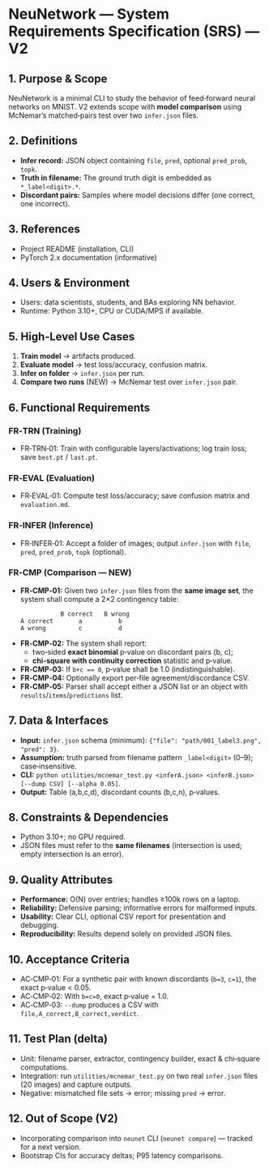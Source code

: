 # NeuNetwork — System Requirements Specification (SRS) — V2

## 1. Purpose & Scope
NeuNetwork is a minimal CLI to study the behavior of feed‑forward neural networks on MNIST.
V2 extends scope with **model comparison** using McNemar’s matched‑pairs test over two `infer.json` files.

## 2. Definitions
- **Infer record:** JSON object containing `file`, `pred`, optional `pred_prob`, `topk`.
- **Truth in filename:** The ground truth digit is embedded as `*_label<digit>.*`.
- **Discordant pairs:** Samples where model decisions differ (one correct, one incorrect).

## 3. References
- Project README (installation, CLI)
- PyTorch 2.x documentation (informative)

## 4. Users & Environment
- Users: data scientists, students, and BAs exploring NN behavior.
- Runtime: Python 3.10+, CPU or CUDA/MPS if available.

## 5. High‑Level Use Cases
1. **Train model** → artifacts produced.
2. **Evaluate model** → test loss/accuracy, confusion matrix.
3. **Infer on folder** → `infer.json` per run.
4. **Compare two runs** (NEW) → McNemar test over `infer.json` pair.

## 6. Functional Requirements

### FR‑TRN (Training)
- FR‑TRN‑01: Train with configurable layers/activations; log train loss; save `best.pt` / `last.pt`.

### FR‑EVAL (Evaluation)
- FR‑EVAL‑01: Compute test loss/accuracy; save confusion matrix and `evaluation.md`.

### FR‑INFER (Inference)
- FR‑INFER‑01: Accept a folder of images; output `infer.json` with `file`, `pred`, `pred_prob`, `topk` (optional).

### FR‑CMP (Comparison — NEW)
- **FR‑CMP‑01:** Given two `infer.json` files from the **same image set**, the system shall compute a 2×2 contingency table:
  ```
             B correct   B wrong
  A correct       a          b
  A wrong         c          d
  ```
- **FR‑CMP‑02:** The system shall report:
  - two‑sided **exact binomial** p‑value on discordant pairs (b, c);
  - **chi‑square with continuity correction** statistic and p‑value.
- **FR‑CMP‑03:** If `b+c == 0`, p‑value shall be 1.0 (indistinguishable).
- **FR‑CMP‑04:** Optionally export per‑file agreement/discordance CSV.
- **FR‑CMP‑05:** Parser shall accept either a JSON list or an object with `results`/`items`/`predictions` list.

## 7. Data & Interfaces
- **Input:** `infer.json` schema (minimum): `{"file": "path/001_label3.png", "pred": 3}`.
- **Assumption:** truth parsed from filename pattern `_label<digit>` (0–9); case‑insensitive.
- **CLI:** `python utilities/mcnemar_test.py <inferA.json> <inferB.json> [--dump CSV] [--alpha 0.05]`.
- **Output:** Table (a,b,c,d), discordant counts (b,c,n), p‑values.

## 8. Constraints & Dependencies
- Python 3.10+; no GPU required.
- JSON files must refer to the **same filenames** (intersection is used; empty intersection is an error).

## 9. Quality Attributes
- **Performance:** O(N) over entries; handles ≥100k rows on a laptop.
- **Reliability:** Defensive parsing; informative errors for malformed inputs.
- **Usability:** Clear CLI, optional CSV report for presentation and debugging.
- **Reproducibility:** Results depend solely on provided JSON files.

## 10. Acceptance Criteria
- AC‑CMP‑01: For a synthetic pair with known discordants (`b=3`, `c=1`), the exact p‑value < 0.05.
- AC‑CMP‑02: With `b=c=0`, exact p‑value = 1.0.
- AC‑CMP‑03: `--dump` produces a CSV with `file,A_correct,B_correct,verdict`.

## 11. Test Plan (delta)
- Unit: filename parser, extractor, contingency builder, exact & chi‑square computations.
- Integration: run `utilities/mcnemar_test.py` on two real `infer.json` files (20 images) and capture outputs.
- Negative: mismatched file sets → error; missing `pred` → error.

## 12. Out of Scope (V2)
- Incorporating comparison into `neunet` CLI (`neunet compare`) — tracked for a next version.
- Bootstrap CIs for accuracy deltas; P95 latency comparisons.